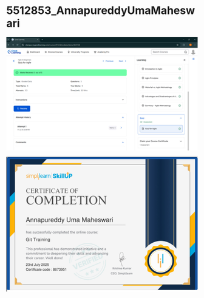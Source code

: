 # 5512853_AnnapureddyUmaMaheswari

![image alt](https://github.com/umareddy-01/5512853_AnnapureddyUmaMaheswari/blob/main/Agile%20certificate.jpeg?raw=true)

![New Image](https://github.com/umareddy-01/5512853_AnnapureddyUmaMaheswari/blob/main/GIT.jpeg?raw=true)


